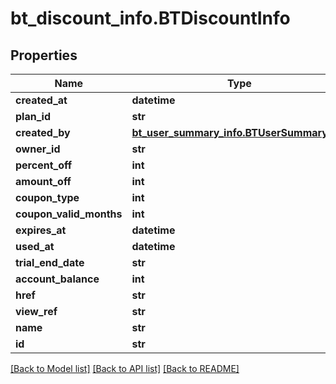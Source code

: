 # bt_discount_info.BTDiscountInfo

## Properties
Name | Type | Description | Notes
------------ | ------------- | ------------- | -------------
**created_at** | **datetime** |  | [optional] 
**plan_id** | **str** |  | [optional] 
**created_by** | [**bt_user_summary_info.BTUserSummaryInfo**](BTUserSummaryInfo.md) |  | [optional] 
**owner_id** | **str** |  | [optional] 
**percent_off** | **int** |  | [optional] 
**amount_off** | **int** |  | [optional] 
**coupon_type** | **int** |  | [optional] 
**coupon_valid_months** | **int** |  | [optional] 
**expires_at** | **datetime** |  | [optional] 
**used_at** | **datetime** |  | [optional] 
**trial_end_date** | **str** |  | [optional] 
**account_balance** | **int** |  | [optional] 
**href** | **str** |  | [optional] 
**view_ref** | **str** |  | [optional] 
**name** | **str** |  | [optional] 
**id** | **str** |  | [optional] 

[[Back to Model list]](../README.md#documentation-for-models) [[Back to API list]](../README.md#documentation-for-api-endpoints) [[Back to README]](../README.md)


